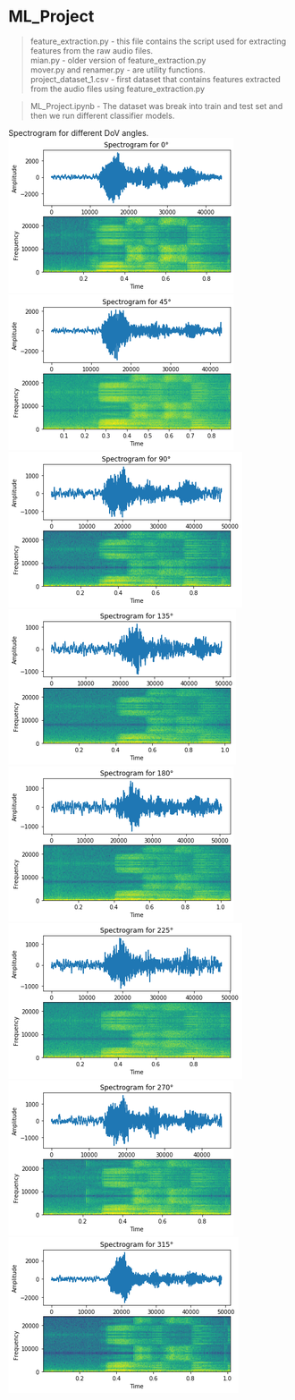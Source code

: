 # ML_Project

>feature_extraction.py - this file contains the script used for extracting features from the raw audio files.  
>mian.py - older version of feature_extraction.py  
>mover.py and renamer.py - are utility functions.  
>project_dataset_1.csv - first dataset that contains features extracted from the audio files using feature_extraction.py 

>ML_Project.ipynb - The dataset was break into train and test set and then we run different classifier models.


Spectrogram for different DoV angles.  
![first](/plots/DoV0.png)  
![second](/plots/DoV45.png)  
![third](/plots/DoV90.png)  
![fpurth](/plots/DoV135.png)  
![fifth](/plots/DoV180.png)  
![sixth](/plots/DoV225.png)  
![seven](/plots/DoV270.png)  
![eight](/plots/DoV315.png)  
